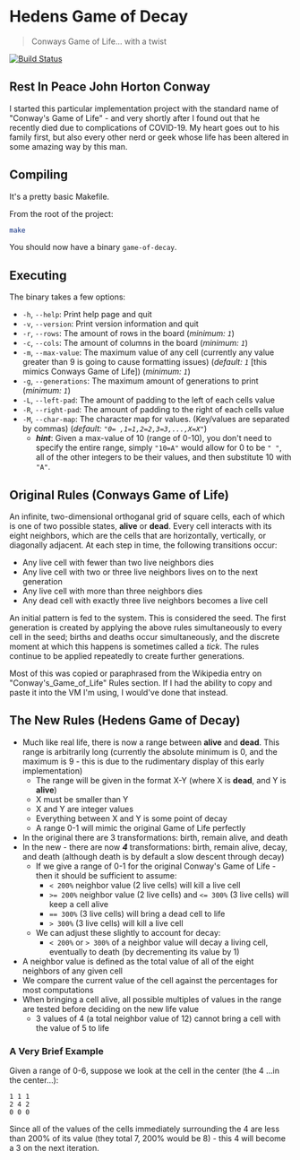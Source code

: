 # Hedens Game of Decay

> Conways Game of Life... with a twist

[![Build Status](https://travis-ci.org/hedenface/hedens-game-of-decay.svg?branch=master)](https://travis-ci.org/hedenface/hedens-game-of-decay)

## Rest In Peace John Horton Conway

I started this particular implementation project with the standard name of "Conway's Game of Life" - and very shortly after I found out that he recently died due to complications of COVID-19. My heart goes out to his family first, but also every other nerd or geek whose life has been altered in some amazing way by this man.

## Compiling

It's a pretty basic Makefile.

From the root of the project:

```bash
make
```

You should now have a binary `game-of-decay`.

## Executing

The binary takes a few options:

* `-h`, `--help`: Print help page and quit
* `-v`, `--version`: Print version information and quit
* `-r`, `--rows`: The amount of rows in the board (*minimum: `1`*)
* `-c`, `--cols`: The amount of columns in the board (*minimum: `1`*)
* `-m`, `--max-value`: The maximum value of any cell (currently any value greater than 9 is going to cause formatting issues) (*default: `1`* [this mimics Conways Game of Life]) (*minimum: `1`*)
* `-g`, `--generations`: The maximum amount of generations to print (*minimum: `1`*)
* `-L`, `--left-pad`: The amount of padding to the left of each cells value
* `-R`, `--right-pad`: The amount of padding to the right of each cells value
* `-M`, `--char-map`: The character map for values. (Key/values are separated by commas) (*default: `"0= ,1=1,2=2,3=3,...,X=X"`*)
    * ***hint***: Given a max-value of 10 (range of 0-10), you don't need to specify the entire range, simply `"10=A"` would allow for 0 to be `" "`, all of the other integers to be their values, and then substitute 10 with `"A"`.

## Original Rules (Conways Game of Life)

An infinite, two-dimensional orthoganal grid of square cells, each of which is one of two possible states, **alive** or **dead**. Every cell interacts with its eight neighbors, which are the cells that are horizontally, vertically, or diagonally adjacent. At each step in time, the following transitions occur:

* Any live cell with fewer than two live neighbors dies
* Any live cell with two or three live neighbors lives on to the next generation
* Any live cell with more than three neighbors dies
* Any dead cell with exactly three live neighbors becomes a live cell

An initial pattern is fed to the system. This is considered the seed. The first generation is created by applying the above rules simultaneously to every cell in the seed; births and deaths occur simultaneously, and the discrete moment at which this happens is sometimes called a *tick*. The rules continue to be applied repeatedly to create further generations.

Most of this was copied or paraphrased from the Wikipedia entry on "Conway's_Game_of_Life" Rules section. If I had the ability to copy and paste it into the VM I'm using, I would've done that instead.

## The New Rules (Hedens Game of Decay)

* Much like real life, there is now a range between **alive** and **dead**. This range is arbitrarily long (currently the absolute minimum is 0, and the maximum is 9 - this is due to the rudimentary display of this early implementation)
    * The range will be given in the format X-Y (where X is **dead**, and Y is **alive**)
    * X must be smaller than Y
    * X and Y are integer values
    * Everything between X and Y is some point of decay
    * A range 0-1 will mimic the original Game of Life perfectly
* In the original there are 3 transformations: birth, remain alive, and death
* In the new - there are now ***4*** transformations: birth, remain alive, decay, and death (although death is by default a slow descent through decay)
    * If we give a range of 0-1 for the original Conway's Game of Life - then it should be sufficient to assume:
        * `< 200%` neighbor value (2 live cells) will kill a live cell
        * `>= 200%` neighbor value (2 live cells) and `<= 300%` (3 live cells) will keep a cell alive
        * `== 300%` (3 live cells) will bring a dead cell to life
        * `> 300%` (3 live cells) will kill a live cell
    * We can adjust these slightly to account for decay:
        * `< 200%` or `> 300%` of a neighbor value will decay a living cell, eventually to death (by decrementing its value by 1)
* A neighbor value is defined as the total value of all of the eight neighbors of any given cell
* We compare the current value of the cell against the percentages for most computations
* When bringing a cell alive, all possible multiples of values in the range are tested before deciding on the new life value
    * 3 values of 4 (a total neighbor value of 12) cannot bring a cell with the value of 5 to life

### A Very Brief Example

Given a range of 0-6, suppose we look at the cell in the center (the 4 ...in the center...):

```
1 1 1
2 4 2
0 0 0
```

Since all of the values of the cells immediately surrounding the 4 are less than 200% of its value (they total 7, 200% would be 8) - this 4 will become a 3 on the next iteration.
